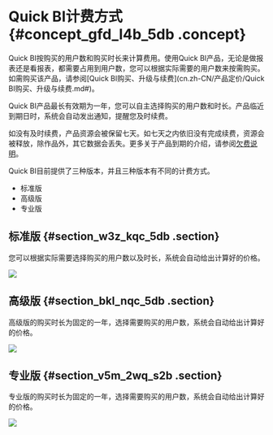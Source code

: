 # Quick BI计费方式 {#concept_gfd_l4b_5db .concept}

Quick BI按购买的用户数和购买时长来计算费用。使用Quick BI产品，无论是做报表还是看报表，都需要占用到用户数，您可以根据实际需要的用户数来按需购买。如需购买该产品，请参阅[Quick BI购买、升级与续费](cn.zh-CN/产品定价/Quick BI购买、升级与续费.md#)。

Quick BI产品最长有效期为一年，您可以自主选择购买的用户数和时长。产品临近到期日时，系统会自动发出通知，提醒您及时续费。

如没有及时续费，产品资源会被保留七天。如七天之内依旧没有完成续费，资源会被释放，除作品外，其它数据会丢失。更多关于产品到期的介绍，请参阅[欠费说明](cn.zh-CN/产品定价/欠费说明.md#)。

Quick BI目前提供了三种版本，并且三种版本有不同的计费方式。

-   标准版
-   高级版
-   专业版

## 标准版 {#section_w3z_kqc_5db .section}

您可以根据实际需要选择购买的用户数以及时长，系统会自动给出计算好的价格。

![](http://static-aliyun-doc.oss-cn-hangzhou.aliyuncs.com/assets/img/9072/15474586678969_zh-CN.png)

## 高级版 {#section_bkl_nqc_5db .section}

高级版的购买时长为固定的一年，选择需要购买的用户数，系统会自动给出计算好的价格。

![](http://static-aliyun-doc.oss-cn-hangzhou.aliyuncs.com/assets/img/9072/15474586678970_zh-CN.png)

## 专业版 {#section_v5m_2wq_s2b .section}

专业版的购买时长为固定的一年，选择需要购买的用户数，系统会自动给出计算好的价格。

![](http://static-aliyun-doc.oss-cn-hangzhou.aliyuncs.com/assets/img/9072/15474586678971_zh-CN.png)


